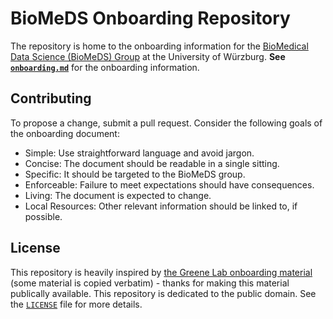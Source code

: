 # BioMeDS Onboarding Repository

The repository is home to the onboarding information for the [BioMedical Data Science (BioMeDS) Group](https://www.biozentrum.uni-wuerzburg.de/cctb/research/biomedical-data-science/) at the University of Würzburg.
**See [`onboarding.md`](onboarding.md)** for the onboarding information.

## Contributing

To propose a change, submit a pull request.
Consider the following goals of the onboarding document:

+ Simple: Use straightforward language and avoid jargon.
+ Concise: The document should be readable in a single sitting.
+ Specific: It should be targeted to the BioMeDS group.
+ Enforceable: Failure to meet expectations should have consequences.
+ Living: The document is expected to change.
+ Local Resources: Other relevant information should be linked to, if possible.

## License

This repository is heavily inspired by [the Greene Lab onboarding material](https://github.com/greenelab/onboarding) (some material is copied verbatim) - thanks for making this material publically available.
This repository is dedicated to the public domain.
See the [`LICENSE`](LICENSE) file for more details.

